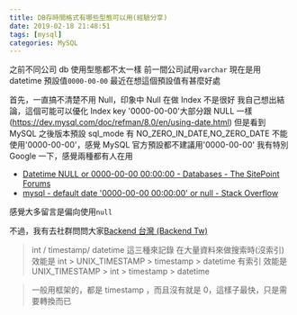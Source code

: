 ```yaml
---
title: DB存時間格式有哪些型態可以用(經驗分享)
date: 2019-02-18 21:48:51
tags: [mysql]
categories: MySQL
---
```


之前不同公司 db 使用型態都不太一樣
前一間公司試用`varchar`
現在是用 datetime 預設值`0000-00-00`
最近在想這個預設值有甚麼好處

<!--more-->

首先，一直搞不清楚不用 Null，印象中 Null 在做 Index 不是很好
我自己想出結論，這個可能可以優化 Index key
'0000-00-00'大部分跟 NULL 一樣(https://dev.mysql.com/doc/refman/8.0/en/using-date.html)
但是看到 MySQL 之後版本預設 sql_mode 有 NO_ZERO_IN_DATE,NO_ZERO_DATE
不能使用'0000-00-00'，感覺 MySQL 官方預設都不建議用'0000-00-00'
我有特別 Google 一下，感覺兩種都有人在用

- [Datetime NULL or 0000-00-00 00:00:00 - Databases - The SitePoint Forums](https://www.sitepoint.com/community/t/datetime-null-or-0000-00-00-00-00-00/49216)
- [mysql - default date '0000-00-00 00:00:00' or null - Stack Overflow](https://stackoverflow.com/questions/12482560/default-date-0000-00-00-000000-or-null?fbclid=IwAR3OymTlPF517hx7lWUii1rvWgoVN__N3w12Gds3L9cyyPmnzIWP8XSNfUk)

感覺大多留言是偏向使用`null`

不過，我有去社群問問大家[Backend 台灣 (Backend Tw)](https://www.facebook.com/groups/616369245163622/permalink/1554464451354092/)

> int / timestamp/ datetime 這三種來記錄
> 在大量資料來做搜索時(沒索引)
> 效能是 int > UNIX_TIMESTAMP > timestamp > datetime
> 有索引
> 效能是 UNIX_TIMESTAMP > int > timestamp > datetime

> 一般用框架的，都是 timestamp ，而且沒有就是 0，這樣子最快，只是需要轉換而已
